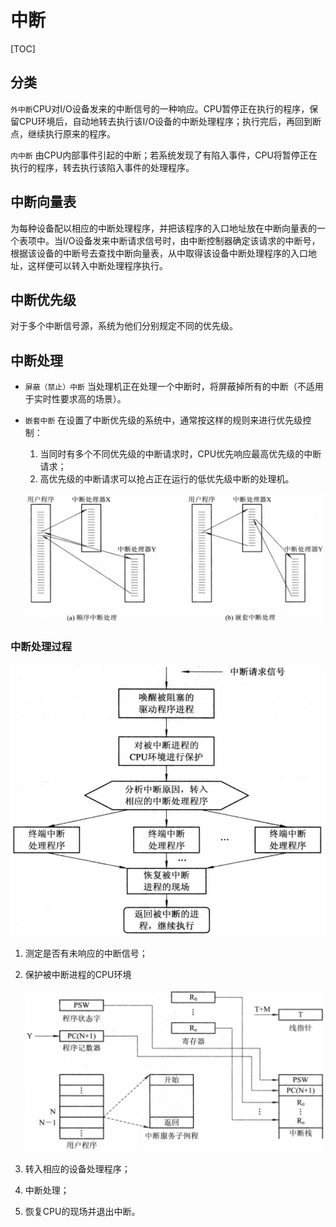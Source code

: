 # 中断

[TOC]



## 分类

`外中断`CPU对I/O设备发来的中断信号的一种响应。CPU暂停正在执行的程序，保留CPU环境后，自动地转去执行该I/O设备的中断处理程序；执行完后，再回到断点，继续执行原来的程序。

`内中断` 由CPU内部事件引起的中断；若系统发现了有陷入事件，CPU将暂停正在执行的程序，转去执行该陷入事件的处理程序。



## 中断向量表

为每种设备配以相应的中断处理程序，并把该程序的入口地址放在中断向量表的一个表项中。当I/O设备发来中断请求信号时，由中断控制器确定该请求的中断号，根据该设备的中断号去查找中断向量表，从中取得该设备中断处理程序的入口地址，这样便可以转入中断处理程序执行。



## 中断优先级

对于多个中断信号源，系统为他们分别规定不同的优先级。



## 中断处理

- `屏蔽（禁止）中断` 当处理机正在处理一个中断时，将屏蔽掉所有的中断（不适用于实时性要求高的场景）。

- `嵌套中断` 在设置了中断优先级的系统中，通常按这样的规则来进行优先级控制：

  1. 当同时有多个不同优先级的中断请求时，CPU优先响应最高优先级的中断请求；
  2. 高优先级的中断请求可以抢占正在运行的低优先级中断的处理机。

  ![interrupt_handle_way](res/interrupt_handle_way.png)

### 中断处理过程

![interrupt_process](res/interrupt_process.png)

1. 测定是否有未响应的中断信号；

2. 保护被中断进程的CPU环境

   ![interrupt_process_protect](res/interrupt_process_protect.png)

3. 转入相应的设备处理程序；

4. 中断处理；

5. 恢复CPU的现场并退出中断。